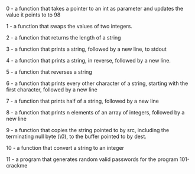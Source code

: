 0 - a function that takes a pointer to an int as parameter and updates the value it points to to 98

1 - a function that swaps the values of two integers.

2 - a function that returns the length of a string

3 - a function that prints a string, followed by a new line, to stdout

4 - a function that prints a string, in reverse, followed by a new line.

5 - a function that reverses a string

6 - a function that prints every other character of a string, starting with the first character, followed by a new line

7 - a function that prints half of a string, followed by a new line

8 - a function that prints n elements of an array of integers, followed by a new line

9 - a function that copies the string pointed to by src, including the terminating null byte (\0), to the buffer pointed to by dest.

10 - a function that convert a string to an integer

11 - a program that generates random valid passwords for the program 101-crackme
